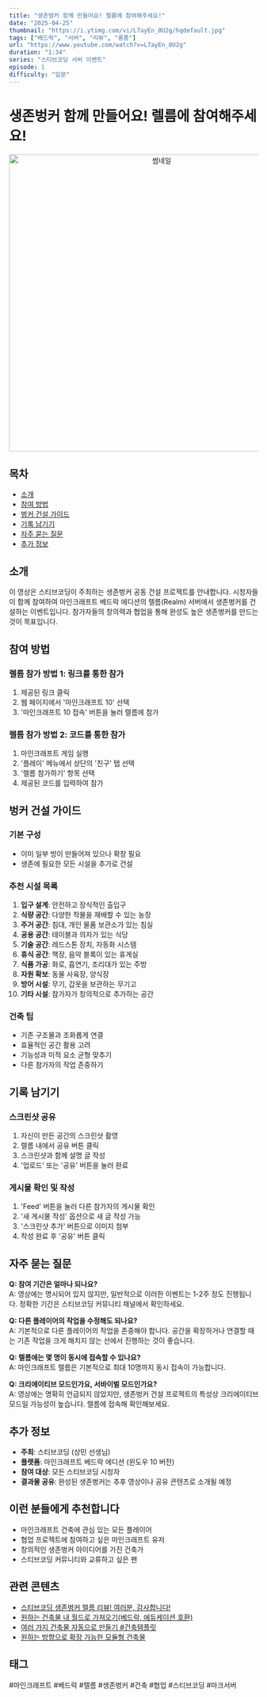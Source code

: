 ```yaml
---
title: "생존벙커 함께 만들어요! 렐름에 참여해주세요!"
date: "2025-04-25"
thumbnail: "https://i.ytimg.com/vi/L7ayEn_0U2g/hqdefault.jpg"
tags: ["베드락", "서버", "리뷰", "롱폼"]
url: "https://www.youtube.com/watch?v=L7ayEn_0U2g"
duration: "1:34"
series: "스티브코딩 서버 이벤트"
episode: 1
difficulty: "입문"
---
```


# 생존벙커 함께 만들어요! 렐름에 참여해주세요!

<div align="center">
<img src="https://i.ytimg.com/vi/L7ayEn_0U2g/hqdefault.jpg" alt="썸네일" width="600"/>
</div>

## 목차
- [소개](#소개)
- [참여 방법](#참여-방법)
- [벙커 건설 가이드](#벙커-건설-가이드)
- [기록 남기기](#기록-남기기)
- [자주 묻는 질문](#자주-묻는-질문)
- [추가 정보](#추가-정보)

## 소개
이 영상은 스티브코딩이 주최하는 생존벙커 공동 건설 프로젝트를 안내합니다. 시청자들이 함께 참여하여 마인크래프트 베드락 에디션의 렐름(Realm) 서버에서 생존벙커를 건설하는 이벤트입니다. 참가자들의 창의력과 협업을 통해 완성도 높은 생존벙커를 만드는 것이 목표입니다.

## 참여 방법

### 렐름 참가 방법 1: 링크를 통한 참가
1. 제공된 링크 클릭
2. 웹 페이지에서 '마인크래프트 10' 선택
3. '마인크래프트 10 접속' 버튼을 눌러 렐름에 참가

### 렐름 참가 방법 2: 코드를 통한 참가
1. 마인크래프트 게임 실행
2. '플레이' 메뉴에서 상단의 '친구' 탭 선택
3. '렐름 참가하기' 항목 선택
4. 제공된 코드를 입력하여 참가

## 벙커 건설 가이드

### 기본 구성
- 이미 일부 방이 만들어져 있으나 확장 필요
- 생존에 필요한 모든 시설을 추가로 건설

### 추천 시설 목록
1. **입구 설계**: 안전하고 장식적인 출입구
2. **식량 공간**: 다양한 작물을 재배할 수 있는 농장
3. **주거 공간**: 침대, 개인 물품 보관소가 있는 침실
4. **공용 공간**: 테이블과 의자가 있는 식당
5. **기술 공간**: 레드스톤 장치, 자동화 시스템
6. **휴식 공간**: 책장, 음악 블록이 있는 휴게실
7. **식품 가공**: 화로, 흡연기, 조리대가 있는 주방
8. **자원 확보**: 동물 사육장, 양식장
9. **방어 시설**: 무기, 갑옷을 보관하는 무기고
10. **기타 시설**: 참가자가 창의적으로 추가하는 공간

### 건축 팁
- 기존 구조물과 조화롭게 연결
- 효율적인 공간 활용 고려
- 기능성과 미적 요소 균형 맞추기
- 다른 참가자의 작업 존중하기

## 기록 남기기

### 스크린샷 공유
1. 자신이 만든 공간의 스크린샷 촬영
2. 렐름 내에서 공유 버튼 클릭
3. 스크린샷과 함께 설명 글 작성
4. '업로드' 또는 '공유' 버튼을 눌러 완료

### 게시물 확인 및 작성
1. 'Feed' 버튼을 눌러 다른 참가자의 게시물 확인
2. '새 게시물 작성' 옵션으로 새 글 작성 가능
3. '스크린샷 추가' 버튼으로 이미지 첨부
4. 작성 완료 후 '공유' 버튼 클릭

## 자주 묻는 질문

**Q: 참여 기간은 얼마나 되나요?**  
A: 영상에는 명시되어 있지 않지만, 일반적으로 이러한 이벤트는 1-2주 정도 진행됩니다. 정확한 기간은 스티브코딩 커뮤니티 채널에서 확인하세요.

**Q: 다른 플레이어의 작업을 수정해도 되나요?**  
A: 기본적으로 다른 플레이어의 작업을 존중해야 합니다. 공간을 확장하거나 연결할 때는 기존 작업을 크게 해치지 않는 선에서 진행하는 것이 좋습니다.

**Q: 렐름에는 몇 명이 동시에 접속할 수 있나요?**  
A: 마인크래프트 렐름은 기본적으로 최대 10명까지 동시 접속이 가능합니다.

**Q: 크리에이티브 모드인가요, 서바이벌 모드인가요?**  
A: 영상에는 명확히 언급되지 않았지만, 생존벙커 건설 프로젝트의 특성상 크리에이티브 모드일 가능성이 높습니다. 렐름에 접속해 확인해보세요.

## 추가 정보
- **주최**: 스티브코딩 (상민 선생님)
- **플랫폼**: 마인크래프트 베드락 에디션 (윈도우 10 버전)
- **참여 대상**: 모든 스티브코딩 시청자
- **결과물 공유**: 완성된 생존벙커는 추후 영상이나 공유 콘텐츠로 소개될 예정

## 이런 분들에게 추천합니다
- 마인크래프트 건축에 관심 있는 모든 플레이어
- 협업 프로젝트에 참여하고 싶은 마인크래프트 유저
- 창의적인 생존벙커 아이디어를 가진 건축가
- 스티브코딩 커뮤니티와 교류하고 싶은 팬

## 관련 콘텐츠
- [스티브코딩 생존벙커 렐름 리뷰! 여러분, 감사합니다!](링크)
- [원하는 건축물 내 월드로 가져오기(베드락, 에듀케이션 호환)](링크)
- [여러 가지 건축물 자동으로 만들기 #건축템플릿](링크)
- [원하는 방향으로 확장 가능한 모듈형 건축물](링크)

## 태그
#마인크래프트 #베드락 #렐름 #생존벙커 #건축 #협업 #스티브코딩 #마크서버